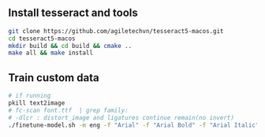 ## Install tesseract and tools

```bash
git clone https://github.com/agiletechvn/tesseract5-macos.git
cd tesseract5-macos
mkdir build && cd build && cmake ..
make all && make install
```

## Train custom data

```bash
# if running
pkill text2image
# fc-scan font.ttf  | grep family:
# -dlcr : distort_image and ligatures continue remain(no invert)
./finetune-model.sh -m eng -f "Arial" -f "Arial Bold" -f "Arial Italic" -f "Arial Bold Italic" -o idcard [-dlcr]
```
